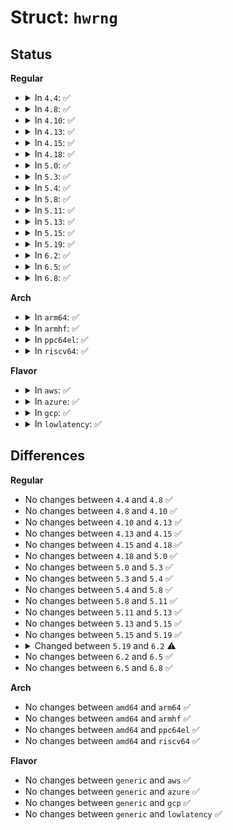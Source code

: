 # Struct: <code>hwrng</code>

## Status
<b>Regular</b>
<ul>
<li>
<details>
<summary>In <code>4.4</code>: ✅</summary>

```c
struct hwrng {
    const char *name;
    int (*init)(struct hwrng *);
    void (*cleanup)(struct hwrng *);
    int (*data_present)(struct hwrng *, int);
    int (*data_read)(struct hwrng *, u32 *);
    int (*read)(struct hwrng *, void *, size_t, bool);
    long unsigned int priv;
    short unsigned int quality;
    struct list_head list;
    struct kref ref;
    struct completion cleanup_done;
};
```
</details>
</li>
<li>
<details>
<summary>In <code>4.8</code>: ✅</summary>

```c
struct hwrng {
    const char *name;
    int (*init)(struct hwrng *);
    void (*cleanup)(struct hwrng *);
    int (*data_present)(struct hwrng *, int);
    int (*data_read)(struct hwrng *, u32 *);
    int (*read)(struct hwrng *, void *, size_t, bool);
    long unsigned int priv;
    short unsigned int quality;
    struct list_head list;
    struct kref ref;
    struct completion cleanup_done;
};
```
</details>
</li>
<li>
<details>
<summary>In <code>4.10</code>: ✅</summary>

```c
struct hwrng {
    const char *name;
    int (*init)(struct hwrng *);
    void (*cleanup)(struct hwrng *);
    int (*data_present)(struct hwrng *, int);
    int (*data_read)(struct hwrng *, u32 *);
    int (*read)(struct hwrng *, void *, size_t, bool);
    long unsigned int priv;
    short unsigned int quality;
    struct list_head list;
    struct kref ref;
    struct completion cleanup_done;
};
```
</details>
</li>
<li>
<details>
<summary>In <code>4.13</code>: ✅</summary>

```c
struct hwrng {
    const char *name;
    int (*init)(struct hwrng *);
    void (*cleanup)(struct hwrng *);
    int (*data_present)(struct hwrng *, int);
    int (*data_read)(struct hwrng *, u32 *);
    int (*read)(struct hwrng *, void *, size_t, bool);
    long unsigned int priv;
    short unsigned int quality;
    struct list_head list;
    struct kref ref;
    struct completion cleanup_done;
};
```
</details>
</li>
<li>
<details>
<summary>In <code>4.15</code>: ✅</summary>

```c
struct hwrng {
    const char *name;
    int (*init)(struct hwrng *);
    void (*cleanup)(struct hwrng *);
    int (*data_present)(struct hwrng *, int);
    int (*data_read)(struct hwrng *, u32 *);
    int (*read)(struct hwrng *, void *, size_t, bool);
    long unsigned int priv;
    short unsigned int quality;
    struct list_head list;
    struct kref ref;
    struct completion cleanup_done;
};
```
</details>
</li>
<li>
<details>
<summary>In <code>4.18</code>: ✅</summary>

```c
struct hwrng {
    const char *name;
    int (*init)(struct hwrng *);
    void (*cleanup)(struct hwrng *);
    int (*data_present)(struct hwrng *, int);
    int (*data_read)(struct hwrng *, u32 *);
    int (*read)(struct hwrng *, void *, size_t, bool);
    long unsigned int priv;
    short unsigned int quality;
    struct list_head list;
    struct kref ref;
    struct completion cleanup_done;
};
```
</details>
</li>
<li>
<details>
<summary>In <code>5.0</code>: ✅</summary>

```c
struct hwrng {
    const char *name;
    int (*init)(struct hwrng *);
    void (*cleanup)(struct hwrng *);
    int (*data_present)(struct hwrng *, int);
    int (*data_read)(struct hwrng *, u32 *);
    int (*read)(struct hwrng *, void *, size_t, bool);
    long unsigned int priv;
    short unsigned int quality;
    struct list_head list;
    struct kref ref;
    struct completion cleanup_done;
};
```
</details>
</li>
<li>
<details>
<summary>In <code>5.3</code>: ✅</summary>

```c
struct hwrng {
    const char *name;
    int (*init)(struct hwrng *);
    void (*cleanup)(struct hwrng *);
    int (*data_present)(struct hwrng *, int);
    int (*data_read)(struct hwrng *, u32 *);
    int (*read)(struct hwrng *, void *, size_t, bool);
    long unsigned int priv;
    short unsigned int quality;
    struct list_head list;
    struct kref ref;
    struct completion cleanup_done;
};
```
</details>
</li>
<li>
<details>
<summary>In <code>5.4</code>: ✅</summary>

```c
struct hwrng {
    const char *name;
    int (*init)(struct hwrng *);
    void (*cleanup)(struct hwrng *);
    int (*data_present)(struct hwrng *, int);
    int (*data_read)(struct hwrng *, u32 *);
    int (*read)(struct hwrng *, void *, size_t, bool);
    long unsigned int priv;
    short unsigned int quality;
    struct list_head list;
    struct kref ref;
    struct completion cleanup_done;
};
```
</details>
</li>
<li>
<details>
<summary>In <code>5.8</code>: ✅</summary>

```c
struct hwrng {
    const char *name;
    int (*init)(struct hwrng *);
    void (*cleanup)(struct hwrng *);
    int (*data_present)(struct hwrng *, int);
    int (*data_read)(struct hwrng *, u32 *);
    int (*read)(struct hwrng *, void *, size_t, bool);
    long unsigned int priv;
    short unsigned int quality;
    struct list_head list;
    struct kref ref;
    struct completion cleanup_done;
};
```
</details>
</li>
<li>
<details>
<summary>In <code>5.11</code>: ✅</summary>

```c
struct hwrng {
    const char *name;
    int (*init)(struct hwrng *);
    void (*cleanup)(struct hwrng *);
    int (*data_present)(struct hwrng *, int);
    int (*data_read)(struct hwrng *, u32 *);
    int (*read)(struct hwrng *, void *, size_t, bool);
    long unsigned int priv;
    short unsigned int quality;
    struct list_head list;
    struct kref ref;
    struct completion cleanup_done;
};
```
</details>
</li>
<li>
<details>
<summary>In <code>5.13</code>: ✅</summary>

```c
struct hwrng {
    const char *name;
    int (*init)(struct hwrng *);
    void (*cleanup)(struct hwrng *);
    int (*data_present)(struct hwrng *, int);
    int (*data_read)(struct hwrng *, u32 *);
    int (*read)(struct hwrng *, void *, size_t, bool);
    long unsigned int priv;
    short unsigned int quality;
    struct list_head list;
    struct kref ref;
    struct completion cleanup_done;
};
```
</details>
</li>
<li>
<details>
<summary>In <code>5.15</code>: ✅</summary>

```c
struct hwrng {
    const char *name;
    int (*init)(struct hwrng *);
    void (*cleanup)(struct hwrng *);
    int (*data_present)(struct hwrng *, int);
    int (*data_read)(struct hwrng *, u32 *);
    int (*read)(struct hwrng *, void *, size_t, bool);
    long unsigned int priv;
    short unsigned int quality;
    struct list_head list;
    struct kref ref;
    struct completion cleanup_done;
};
```
</details>
</li>
<li>
<details>
<summary>In <code>5.19</code>: ✅</summary>

```c
struct hwrng {
    const char *name;
    int (*init)(struct hwrng *);
    void (*cleanup)(struct hwrng *);
    int (*data_present)(struct hwrng *, int);
    int (*data_read)(struct hwrng *, u32 *);
    int (*read)(struct hwrng *, void *, size_t, bool);
    long unsigned int priv;
    short unsigned int quality;
    struct list_head list;
    struct kref ref;
    struct completion cleanup_done;
};
```
</details>
</li>
<li>
<details>
<summary>In <code>6.2</code>: ✅</summary>

```c
struct hwrng {
    const char *name;
    int (*init)(struct hwrng *);
    void (*cleanup)(struct hwrng *);
    int (*data_present)(struct hwrng *, int);
    int (*data_read)(struct hwrng *, u32 *);
    int (*read)(struct hwrng *, void *, size_t, bool);
    long unsigned int priv;
    short unsigned int quality;
    struct list_head list;
    struct kref ref;
    struct completion cleanup_done;
    struct completion dying;
};
```
</details>
</li>
<li>
<details>
<summary>In <code>6.5</code>: ✅</summary>

```c
struct hwrng {
    const char *name;
    int (*init)(struct hwrng *);
    void (*cleanup)(struct hwrng *);
    int (*data_present)(struct hwrng *, int);
    int (*data_read)(struct hwrng *, u32 *);
    int (*read)(struct hwrng *, void *, size_t, bool);
    long unsigned int priv;
    short unsigned int quality;
    struct list_head list;
    struct kref ref;
    struct completion cleanup_done;
    struct completion dying;
};
```
</details>
</li>
<li>
<details>
<summary>In <code>6.8</code>: ✅</summary>

```c
struct hwrng {
    const char *name;
    int (*init)(struct hwrng *);
    void (*cleanup)(struct hwrng *);
    int (*data_present)(struct hwrng *, int);
    int (*data_read)(struct hwrng *, u32 *);
    int (*read)(struct hwrng *, void *, size_t, bool);
    long unsigned int priv;
    short unsigned int quality;
    struct list_head list;
    struct kref ref;
    struct completion cleanup_done;
    struct completion dying;
};
```
</details>
</li>
</ul>
<b>Arch</b>
<ul>
<li>
<details>
<summary>In <code>arm64</code>: ✅</summary>

```c
struct hwrng {
    const char *name;
    int (*init)(struct hwrng *);
    void (*cleanup)(struct hwrng *);
    int (*data_present)(struct hwrng *, int);
    int (*data_read)(struct hwrng *, u32 *);
    int (*read)(struct hwrng *, void *, size_t, bool);
    long unsigned int priv;
    short unsigned int quality;
    struct list_head list;
    struct kref ref;
    struct completion cleanup_done;
};
```
</details>
</li>
<li>
<details>
<summary>In <code>armhf</code>: ✅</summary>

```c
struct hwrng {
    const char *name;
    int (*init)(struct hwrng *);
    void (*cleanup)(struct hwrng *);
    int (*data_present)(struct hwrng *, int);
    int (*data_read)(struct hwrng *, u32 *);
    int (*read)(struct hwrng *, void *, size_t, bool);
    long unsigned int priv;
    short unsigned int quality;
    struct list_head list;
    struct kref ref;
    struct completion cleanup_done;
};
```
</details>
</li>
<li>
<details>
<summary>In <code>ppc64el</code>: ✅</summary>

```c
struct hwrng {
    const char *name;
    int (*init)(struct hwrng *);
    void (*cleanup)(struct hwrng *);
    int (*data_present)(struct hwrng *, int);
    int (*data_read)(struct hwrng *, u32 *);
    int (*read)(struct hwrng *, void *, size_t, bool);
    long unsigned int priv;
    short unsigned int quality;
    struct list_head list;
    struct kref ref;
    struct completion cleanup_done;
};
```
</details>
</li>
<li>
<details>
<summary>In <code>riscv64</code>: ✅</summary>

```c
struct hwrng {
    const char *name;
    int (*init)(struct hwrng *);
    void (*cleanup)(struct hwrng *);
    int (*data_present)(struct hwrng *, int);
    int (*data_read)(struct hwrng *, u32 *);
    int (*read)(struct hwrng *, void *, size_t, bool);
    long unsigned int priv;
    short unsigned int quality;
    struct list_head list;
    struct kref ref;
    struct completion cleanup_done;
};
```
</details>
</li>
</ul>
<b>Flavor</b>
<ul>
<li>
<details>
<summary>In <code>aws</code>: ✅</summary>

```c
struct hwrng {
    const char *name;
    int (*init)(struct hwrng *);
    void (*cleanup)(struct hwrng *);
    int (*data_present)(struct hwrng *, int);
    int (*data_read)(struct hwrng *, u32 *);
    int (*read)(struct hwrng *, void *, size_t, bool);
    long unsigned int priv;
    short unsigned int quality;
    struct list_head list;
    struct kref ref;
    struct completion cleanup_done;
};
```
</details>
</li>
<li>
<details>
<summary>In <code>azure</code>: ✅</summary>

```c
struct hwrng {
    const char *name;
    int (*init)(struct hwrng *);
    void (*cleanup)(struct hwrng *);
    int (*data_present)(struct hwrng *, int);
    int (*data_read)(struct hwrng *, u32 *);
    int (*read)(struct hwrng *, void *, size_t, bool);
    long unsigned int priv;
    short unsigned int quality;
    struct list_head list;
    struct kref ref;
    struct completion cleanup_done;
};
```
</details>
</li>
<li>
<details>
<summary>In <code>gcp</code>: ✅</summary>

```c
struct hwrng {
    const char *name;
    int (*init)(struct hwrng *);
    void (*cleanup)(struct hwrng *);
    int (*data_present)(struct hwrng *, int);
    int (*data_read)(struct hwrng *, u32 *);
    int (*read)(struct hwrng *, void *, size_t, bool);
    long unsigned int priv;
    short unsigned int quality;
    struct list_head list;
    struct kref ref;
    struct completion cleanup_done;
};
```
</details>
</li>
<li>
<details>
<summary>In <code>lowlatency</code>: ✅</summary>

```c
struct hwrng {
    const char *name;
    int (*init)(struct hwrng *);
    void (*cleanup)(struct hwrng *);
    int (*data_present)(struct hwrng *, int);
    int (*data_read)(struct hwrng *, u32 *);
    int (*read)(struct hwrng *, void *, size_t, bool);
    long unsigned int priv;
    short unsigned int quality;
    struct list_head list;
    struct kref ref;
    struct completion cleanup_done;
};
```
</details>
</li>
</ul>

## Differences
<b>Regular</b>
<ul>
<li>
No changes between <code>4.4</code> and <code>4.8</code> ✅
</li>
<li>
No changes between <code>4.8</code> and <code>4.10</code> ✅
</li>
<li>
No changes between <code>4.10</code> and <code>4.13</code> ✅
</li>
<li>
No changes between <code>4.13</code> and <code>4.15</code> ✅
</li>
<li>
No changes between <code>4.15</code> and <code>4.18</code> ✅
</li>
<li>
No changes between <code>4.18</code> and <code>5.0</code> ✅
</li>
<li>
No changes between <code>5.0</code> and <code>5.3</code> ✅
</li>
<li>
No changes between <code>5.3</code> and <code>5.4</code> ✅
</li>
<li>
No changes between <code>5.4</code> and <code>5.8</code> ✅
</li>
<li>
No changes between <code>5.8</code> and <code>5.11</code> ✅
</li>
<li>
No changes between <code>5.11</code> and <code>5.13</code> ✅
</li>
<li>
No changes between <code>5.13</code> and <code>5.15</code> ✅
</li>
<li>
No changes between <code>5.15</code> and <code>5.19</code> ✅
</li>
<li>
<details>
<summary>Changed between <code>5.19</code> and <code>6.2</code> ⚠️</summary>
<ul>
<li>
<b>Field added. </b>
<code>struct completion dying</code>
</li>
</ul>
</details>
</li>
<li>
No changes between <code>6.2</code> and <code>6.5</code> ✅
</li>
<li>
No changes between <code>6.5</code> and <code>6.8</code> ✅
</li>
</ul>
<b>Arch</b>
<ul>
<li>
No changes between <code>amd64</code> and <code>arm64</code> ✅
</li>
<li>
No changes between <code>amd64</code> and <code>armhf</code> ✅
</li>
<li>
No changes between <code>amd64</code> and <code>ppc64el</code> ✅
</li>
<li>
No changes between <code>amd64</code> and <code>riscv64</code> ✅
</li>
</ul>
<b>Flavor</b>
<ul>
<li>
No changes between <code>generic</code> and <code>aws</code> ✅
</li>
<li>
No changes between <code>generic</code> and <code>azure</code> ✅
</li>
<li>
No changes between <code>generic</code> and <code>gcp</code> ✅
</li>
<li>
No changes between <code>generic</code> and <code>lowlatency</code> ✅
</li>
</ul>
